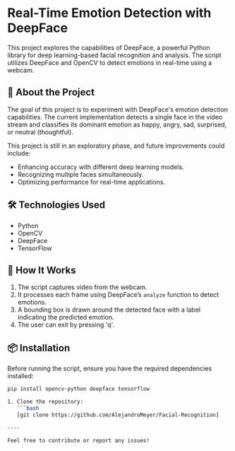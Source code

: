 # Real-Time Emotion Detection with DeepFace  

This project explores the capabilities of DeepFace, a powerful Python library for deep learning-based facial recognition and analysis. The script utilizes DeepFace and OpenCV to detect emotions in real-time using a webcam.  

## 🚀 About the Project  
The goal of this project is to experiment with DeepFace's emotion detection capabilities. The current implementation detects a single face in the video stream and classifies its dominant emotion as happy, angry, sad, surprised, or neutral (thoughtful).  

This project is still in an exploratory phase, and future improvements could include:  
- Enhancing accuracy with different deep learning models.  
- Recognizing multiple faces simultaneously.  
- Optimizing performance for real-time applications.  

## 🛠️ Technologies Used  
- Python  
- OpenCV  
- DeepFace  
- TensorFlow  

## 📌 How It Works  
1. The script captures video from the webcam.  
2. It processes each frame using DeepFace’s `analyze` function to detect emotions.  
3. A bounding box is drawn around the detected face with a label indicating the predicted emotion.  
4. The user can exit by pressing 'q'.  

## 📦 Installation  
Before running the script, ensure you have the required dependencies installed:  

```bash
pip install opencv-python deepface tensorflow

1. Clone the repository:  
   ```bash
   [git clone https://github.com/AlejandroMeyer/Facial-Recognition]

----

Feel free to contribute or report any issues!
